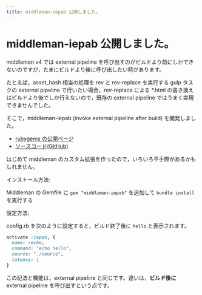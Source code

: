 ```yaml
---
title: middleman-iepab 公開しました。
---
```

# middleman-iepab 公開しました。

middleman v4 では external pipeline を呼び出すのがビルドより前にしかできないのですが，たまにビルドより後に呼び出したい時があります。

たとえば，asset_hash 相当の処理を rev と rev-replace を実行する gulp タスクの external pipeline で行いたい場合，rev-replace による \*.html の書き換えはビルドより後でしか行えないので，既存の external pipeline ではうまく実現できませんでした。

そこで，middleman-iepab (invoke external pipeline after build) を開発しました。

* [rubygems の公開ページ](https://rubygems.org/gems/middleman-iepab)
* [ソースコード(GitHub)](https://github.com/zacky1972/middleman-iepab)

はじめて middleman のカスタム拡張を作ったので，いろいろ不手際があるかもしれません。

インストール方法:

Middleman の Gemfile に `gem "middleman-iepab"` を追加して `bundle install` を実行する

設定方法:

config.rb を次のように設定すると，ビルド終了後に `hello` と表示されます。

```ruby
activate :iepab, {
  name: :echo,
  command: "echo hello",
  source: "./source",
  latency: 1
}
```

この記法と機能は，external pipeline と同じです。違いは，**ビルド後に** external pipeline を呼び出すという点です。

